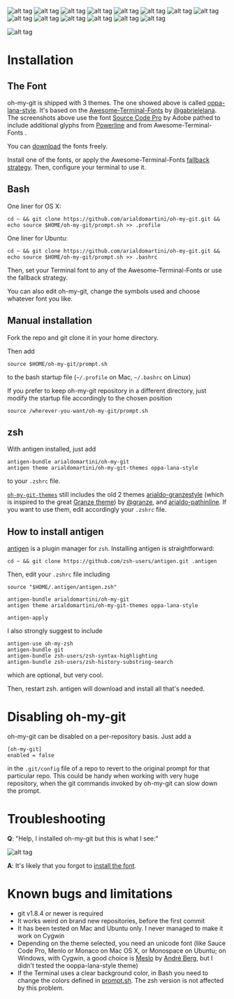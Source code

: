 ![alt tag](https://raw.githubusercontent.com/arialdomartini/oh-my-git-gh-pages/master/images/samples/01-ordinary-prompt.jpg)
![alt tag](https://raw.githubusercontent.com/arialdomartini/oh-my-git-gh-pages/master/images/samples/02-bang.jpg)
![alt tag](https://raw.githubusercontent.com/arialdomartini/oh-my-git-gh-pages/master/images/samples/03-useful-information.jpg)
![alt tag](https://raw.githubusercontent.com/arialdomartini/oh-my-git-gh-pages/master/images/samples/04-untracked-files.jpg)
![alt tag](https://raw.githubusercontent.com/arialdomartini/oh-my-git-gh-pages/master/images/samples/06-rm-commit.jpg)
![alt tag](https://raw.githubusercontent.com/arialdomartini/oh-my-git-gh-pages/master/images/samples/06-tris-colors.jpg)
![alt tag](https://raw.githubusercontent.com/arialdomartini/oh-my-git-gh-pages/master/images/samples/07-tracking-branches.jpg)
![alt tag](https://raw.githubusercontent.com/arialdomartini/oh-my-git-gh-pages/master/images/samples/08-push-rebase-and-remote-branch-names.jpg)
![alt tag](https://raw.githubusercontent.com/arialdomartini/oh-my-git-gh-pages/master/images/samples/09-you-can-push.jpg)
![alt tag](https://raw.githubusercontent.com/arialdomartini/oh-my-git-gh-pages/master/images/samples/10-you-are-behind-fast-forward.jpg)
![alt tag](https://raw.githubusercontent.com/arialdomartini/oh-my-git-gh-pages/master/images/samples/11-diverged.jpg)
![alt tag](https://raw.githubusercontent.com/arialdomartini/oh-my-git-gh-pages/master/images/samples/12-detached.jpg)
![alt tag](https://raw.githubusercontent.com/arialdomartini/oh-my-git-gh-pages/master/images/samples/13-stash-and-tag.jpg)
![alt tag](https://raw.githubusercontent.com/arialdomartini/oh-my-git-gh-pages/master/images/samples/14-action-in-progress.jpg)


![alt tag](https://raw.github.com/arialdomartini/oh-my-git-gh-pages/gh-pages/images/shut-up.gif)


# Installation
## <a name="install-the-font"></a>The Font

oh-my-git is shipped with 3 themes. The one showed above is called [oppa-lana-style](https://github.com/arialdomartini/oh-my-git-themes/blob/oppa-lana-style/oppa-lana-style.zsh-theme). It's based on the [Awesome-Terminal-Fonts](https://github.com/gabrielelana/awesome-terminal-fonts) by [@gabrielelana](https://github.com/gabrielelana). The screenshots above use the font [Source Code Pro](https://github.com/adobe/Source-Code-Pro) by Adobe pathed to include additional glyphs from [Powerline](https://github.com/powerline/powerline) and from Awesome-Terminal-Fonts .

You can [download](https://github.com/gabrielelana/awesome-terminal-fonts/tree/patching-strategy/patched) the fonts freely.

Install one of the fonts, or apply the Awesome-Terminal-Fonts [fallback strategy](https://github.com/gabrielelana/awesome-terminal-fonts/blob/master/README.md#patching-vs-fallback).
Then, configure your terminal to use it.

## Bash

One liner for OS X:

    cd ~ && git clone https://github.com/arialdomartini/oh-my-git.git && echo source $HOME/oh-my-git/prompt.sh >> .profile

One liner for Ubuntu:

    cd ~ && git clone https://github.com/arialdomartini/oh-my-git.git && echo source $HOME/oh-my-git/prompt.sh >> .bashrc

Then, set your Terminal font to any of the Awesome-Terminal-Fonts or use the fallback strategy.

You can also edit oh-my-git, change the symbols used and choose whatever font you like.

## Manual installation

Fork the repo and git clone it in your home directory.

Then add

    source $HOME/oh-my-git/prompt.sh

to the bash startup file (`~/.profile` on Mac, `~/.bashrc` on Linux)

If you prefer to keep oh-my-git repository in a different directory, just modify the startup file accordingly to the chosen position

    source /wherever-you-want/oh-my-git/prompt.sh

## zsh

With antigen installed, just add

    antigen-bundle arialdomartini/oh-my-git
    antigen theme arialdomartini/oh-my-git-themes oppa-lana-style

to your `.zshrc` file.

[`oh-my-git-themes`](https://github.com/arialdomartini/oh-my-git-themes) still includes the old 2 themes [arialdo-granzestyle](https://github.com/arialdomartini/oh-my-git-themes/blob/master/arialdo-granzestyle.zsh-theme)  (which is inspired to the great [Granze theme](https://github.com/Granze/G-zsh-theme-2)) by [@granze](https://github.com/granze), and [arialdo-pathinline](https://github.com/arialdomartini/oh-my-git-themes/blob/master/arialdo-pathinline.zsh-theme). If you want to use them, edit accordingly your ```.zshrc``` file.

## How to install antigen

[antigen](https://github.com/zsh-users/antigen) is a plugin manager for `zsh`.
Installing antigen is straightforward:

    cd ~ && git clone https://github.com/zsh-users/antigen.git .antigen 

Then, edit your `.zshrc` file including

    source "$HOME/.antigen/antigen.zsh"

    antigen-bundle arialdomartini/oh-my-git
    antigen theme arialdomartini/oh-my-git-themes oppa-lana-style

    antigen-apply

I also strongly suggest to include

    antigen-use oh-my-zsh
    antigen-bundle git
    antigen-bundle zsh-users/zsh-syntax-highlighting
    antigen-bundle zsh-users/zsh-history-substring-search

which are optional, but very cool.

Then, restart zsh. 
antigen will download and install all that's needed.

# Disabling oh-my-git
oh-my-git can be disabled on a per-repository basis. Just add a

    [oh-my-git]
    enabled = false

in the `.git/config` file of a repo to revert to the original prompt for that particular repo. This could be handy when working with very huge repository, when the git commands invoked by oh-my-git can slow down the prompt.

# Troubleshooting

**Q**: "Help, I installed oh-my-git but this is what I see:"

![alt tag](https://raw.githubusercontent.com/arialdomartini/oh-my-git-gh-pages/master/images/samples/bad-font.png)

**A**: It's likely that you forgot to [install the font](#install-the-font).

# Known bugs and limitations

* git v1.8.4 or newer is required
* It works weird on brand new repositories, before the first commit
* It has been tested on Mac and Ubuntu only. I never managed to make it work on Cygwin
* Depending on the theme selected, you need an unicode font (like Sauce Code Pro, Menlo or Monaco on Mac OS X, or Monospace on Ubuntu; on Windows, with Cygwin, a good choice is [Meslo](https://github.com/andreberg/Meslo-Font) by [André Berg](https://github.com/andreberg), but I didn't tested the ooppa-lana-style theme)
* If the Terminal uses a clear background color, in Bash you need to change the colors defined in [prompt.sh](https://github.com/arialdomartini/oh-my-git/blob/oppa-lana-style/prompt.sh). The zsh version is not affected by this problem.
